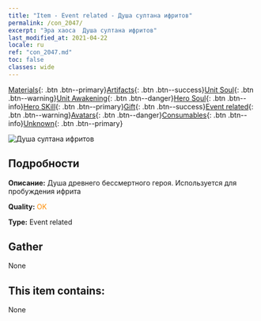 ```yaml
---
title: "Item - Event related - Душа султана ифритов"
permalink: /con_2047/
excerpt: "Эра хаоса  Душа султана ифритов"
last_modified_at: 2021-04-22
locale: ru
ref: "con_2047.md"
toc: false
classes: wide
---
```

 [Materials](/ItemsRU/){: .btn .btn--primary}[Artifacts](/ItemsRU/Artifacts/){: .btn .btn--success}[Unit Soul](/ItemsRU/UnitSoul/){: .btn .btn--warning}[Unit Awakening](/ItemsRU/UnitAwakening/){: .btn .btn--danger}[Hero Soul](/ItemsRU/HeroSoul/){: .btn .btn--info}[Hero SKill](/ItemsRU/HeroSkill/){: .btn .btn--primary}[Gift](/ItemsRU/Gift/){: .btn .btn--success}[Event related](/ItemsRU/Events/){: .btn .btn--warning}[Avatars](/ItemsRU/Avatars/){: .btn .btn--danger}[Consumables](/ItemsRU/Consumables/){: .btn .btn--info}[Unknown](/ItemsRU/Unknown/){: .btn .btn--primary}

 ![Душа султана ифритов](/images/t/juexing_506.png)

## Подробности
 **Описание:** Душа древнего бессмертного героя. Используется для пробуждения ифрита

 **Quality:** <span style="color: #FF8C00">OK</span>

 **Type:** Event related

## Gather

  None

## This item contains:

  None


